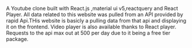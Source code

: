 A Youtube clone built with React.js ,material ui v5,reactquery and React Player. All data related to this website was pulled from an API provided by rapid Api.THis website is basicly a pulling data from that api and displaying it on the frontend. Video player is also available thanks to React player. Requests to the api max out at 500 per day due to it being a free tier package.
